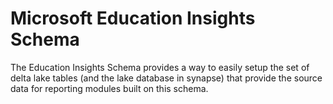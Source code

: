 # Microsoft Education Insights Schema
The Education Insights Schema provides a way to easily setup the set of delta lake tables (and the lake database in synapse) that provide the source data for reporting modules built on this schema.